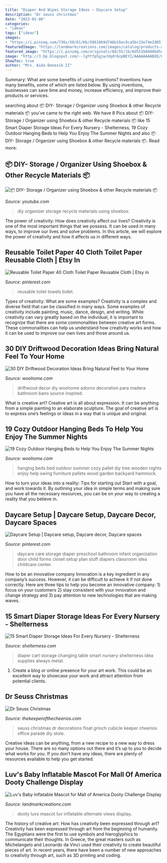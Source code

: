 ```yaml
---
title: "Diaper And Wipes Storage Ideas ~ Daycare Setup"
description: "Dr seuss christmas"
date: "2023-01-06"
categories:
- "ideas"
tags: ["ideas"]
images:
- "https://i.pinimg.com/736x/58/61/6b/58616b9d746b19ac9ca5bc33e74e2d85.jpg"
featuredImage: "https://landmarkcreations.com/images/catalog/products-alternate-views/L3128/L3128-02.jpg"
featured_image: "https://i.pinimg.com/originals/0d/55/1b/0d551b6048bd5c5bbf2f2900e9426e44.jpg"
image: "http://3.bp.blogspot.com/--lgYtfp5gjw/Uqdr6zpBEYI/AAAAAAAABXE/6f4pP_7Bmhg/s1600/b3.jpg"
ShowToc: true
author: "Mrs. Aida Denesik II"
---
```



Summary: What are some benefits of using inventions?
Inventions have many benefits, some of which are listed below. By using inventions, businesses can save time and money, increase efficiency, and improve their products or services.

	

		
searching about 📦 DIY- Storage / Organizer using Shoebox &amp; other Recycle materials 📦 you've came to the right web. We have 8 Pics about 📦 DIY- Storage / Organizer using Shoebox &amp; other Recycle materials 📦 like 15 Smart Diaper Storage Ideas For Every Nursery - Shelterness, 19 Cozy Outdoor Hanging Beds to Help You Enjoy The Summer Nights and also 📦 DIY- Storage / Organizer using Shoebox &amp; other Recycle materials 📦. Read more:
		
    
## 📦 DIY- Storage / Organizer Using Shoebox &amp; Other Recycle Materials 📦

<img loading=lazy src="https://i.ytimg.com/vi/J4sgZkVjL4A/maxresdefault.jpg" onerror="this.onerror=null;this.src='https://tse1.mm.bing.net/th?id=OIP.xoKab2ywzoaEug-8P9huDwHaEK&amp;pid=15.1';" alt="📦 DIY- Storage / Organizer using Shoebox &amp; other Recycle materials 📦">

_Source: youtube.com_

>diy organizer storage recycle materials using shoebox. 

	

The power of creativity: How does creativity affect our lives?
Creativity is one of the most important things that we possess. It can be used in many ways, to improve our lives and solve problems. In this article, we will explore the power of creativity and how it affects us in different ways.

    
## Reusable Toilet Paper 40 Cloth Toilet Paper Reusable Cloth | Etsy In

<img loading=lazy src="https://i.pinimg.com/736x/58/61/6b/58616b9d746b19ac9ca5bc33e74e2d85.jpg" onerror="this.onerror=null;this.src='https://tse4.mm.bing.net/th?id=OIP.mCJ-ewKg9GkBawhIiu2N5wHaJ_&amp;pid=15.1';" alt="Reusable Toilet Paper 40 Cloth Toilet Paper Reusable Cloth | Etsy in">

_Source: pinterest.com_

>reusable toilet towels bidet. 

	

Types of creativity: What are some examples?
Creativity is a complex and diverse field that can be classified in many ways. Some examples of creativity include painting, music, dance, design, and writing. While creativity can vary greatly based on the individual, it is important to recognize that there are some commonalities between creative art forms. These commonalities can help us understand how creativity works and how it can be used to improve our own lives and those around us.

    
## 30 DIY Driftwood Decoration Ideas Bring Natural Feel To Your Home

<img loading=lazy src="http://www.woohome.com/wp-content/uploads/2015/07/driftwood-home-decor-woohome-28.jpg" onerror="this.onerror=null;this.src='https://tse2.mm.bing.net/th?id=OIP.nXEm9KefODbUL7aaaVxXKAHaLF&amp;pid=15.1';" alt="30 DIY Driftwood Decoration Ideas Bring Natural Feel to Your Home">

_Source: woohome.com_

>driftwood decor diy woohome adorno decoration para madera bathroom bano source inspired. 

	

What is creative art?
Creative art is all about expression. It can be anything from a simple painting to an elaborate sculpture. The goal of creative art is to express one’s feelings or ideas in a way that is unique and original.

    
## 19 Cozy Outdoor Hanging Beds To Help You Enjoy The Summer Nights

<img loading=lazy src="http://www.woohome.com/wp-content/uploads/2015/08/Hanging-Bed-Ideas-Summer-WooHome-17.jpg" onerror="this.onerror=null;this.src='https://tse2.mm.bing.net/th?id=OIP.rkam7SRRSk9EFQ2aJkX4IQHaJ4&amp;pid=15.1';" alt="19 Cozy Outdoor Hanging Beds to Help You Enjoy The Summer Nights">

_Source: woohome.com_

>hanging beds bed outdoor summer cozy pallet diy tree wooden nights enjoy help swing furniture pallets wood garden backyard hammock. 

	

How to turn your ideas into a reality: Tips for starting out
Start with a goal, and work towards it. By outlining your idea in simple terms and making sure you have all the necessary resources, you can be on your way to creating a reality that you believe in.

    
## Daycare Setup | Daycare Setup, Daycare Decor, Daycare Spaces

<img loading=lazy src="https://i.pinimg.com/originals/0d/55/1b/0d551b6048bd5c5bbf2f2900e9426e44.jpg" onerror="this.onerror=null;this.src='https://tse3.mm.bing.net/th?id=OIP.83JccowJQ5RRYXX9mtlIBgAAAA&amp;pid=15.1';" alt="Daycare Setup | Daycare setup, Daycare decor, Daycare spaces">

_Source: pinterest.com_

>daycare care storage diaper preschool bathroom infant organization door child forms closet setup plan stuff diapers classroom idea childcare center. 

	

How to be an innovative company
Innovation is a key ingredient in any company’s success. However, it can be difficult to achieve it if not done correctly. Here are three tips to help you become an innovative company: 1) focus on your customers 2) stay consistent with your innovation and change strategy and 3) pay attention to new technologies that are making waves.

    
## 15 Smart Diaper Storage Ideas For Every Nursery - Shelterness

<img loading=lazy src="https://i.shelterness.com/2017/11/16-an-IKEA-cart-can-be-turned-into-a-diaper-changing-table-with-everything-necessary.jpg" onerror="this.onerror=null;this.src='https://tse1.mm.bing.net/th?id=OIP.ne0Y_iS78vhRE2jUfRZrsAHaKX&amp;pid=15.1';" alt="15 Smart Diaper Storage Ideas For Every Nursery - Shelterness">

_Source: shelterness.com_

>diaper cart storage changing table smart nursery shelterness idea supplies always metal. 

	

1. Create a blog or online presence for your art work. This could be an excellent way to showcase your work and attract attention from potential clients.

    
## Dr Seuss Christmas

<img loading=lazy src="http://3.bp.blogspot.com/--lgYtfp5gjw/Uqdr6zpBEYI/AAAAAAAABXE/6f4pP_7Bmhg/s1600/b3.jpg" onerror="this.onerror=null;this.src='https://tse2.mm.bing.net/th?id=OIP.tylXVsPLYoppuPh14GjXngHaQg&amp;pid=15.1';" alt="Dr Seuss Christmas">

_Source: thekeeperofthecheerios.com_

>seuss christmas dr decorations float grinch cubicle keeper cheerios office parade diy stole. 

	

Creative ideas can be anything, from a new recipe to a new way to dress your house. There are so many options out there and it’s up to you to decide what works for you. If you don’t have any ideas, there are plenty of resources available to help you get started.

    
## Luv&#039;s Baby Inflatable Mascot For Mall Of America Dooty Challenge Display

<img loading=lazy src="https://landmarkcreations.com/images/catalog/products-alternate-views/L3128/L3128-02.jpg" onerror="this.onerror=null;this.src='https://tse3.mm.bing.net/th?id=OIP.LqHUrXh_h8EYeibbM49zgQHaLG&amp;pid=15.1';" alt="Luv&#039;s Baby Inflatable Mascot for Mall of America Dooty Challenge Display">

_Source: landmarkcreations.com_

>dooty luvs mascot luv inflatable alternate views display. 

	

The history of creative art: How has creativity been expressed through art?
Creativity has been expressed through art from the beginning of humanity. The Egyptians were the first to use symbols and hieroglyphics to communicate their thoughts. In Greece, the great masters such as Michelangelo and Leonardo da Vinci used their creativity to create beautiful pieces of art. In recent years, there have been a number of new approaches to creativity through art, such as 3D printing and coding.

